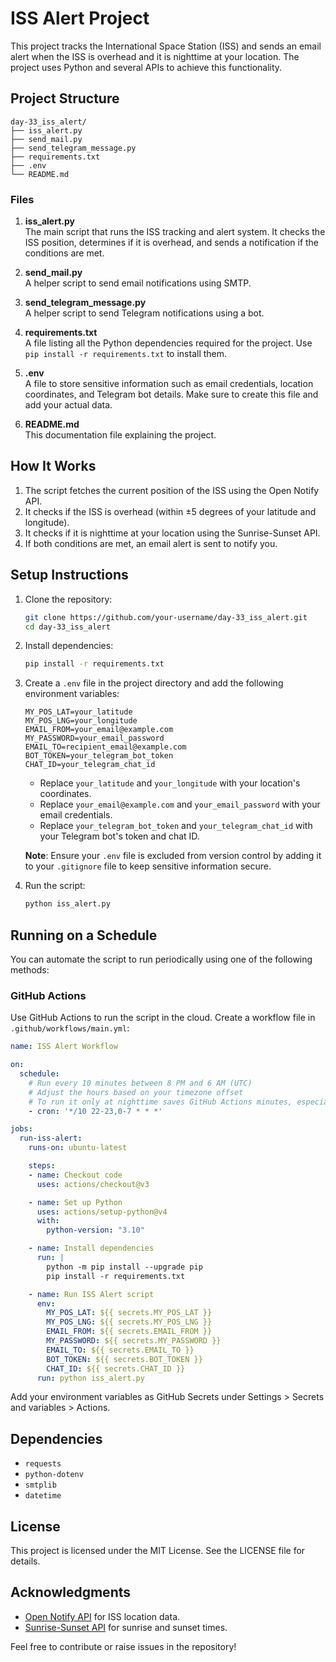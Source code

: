 # ISS Alert Project

This project tracks the International Space Station (ISS) and sends an email alert when the ISS is overhead and it is nighttime at your location. The project uses Python and several APIs to achieve this functionality.

## Project Structure

```
day-33_iss_alert/
├── iss_alert.py
├── send_mail.py
├── send_telegram_message.py
├── requirements.txt
├── .env
└── README.md
```

### Files

1. **iss_alert.py**  
    The main script that runs the ISS tracking and alert system. It checks the ISS position, determines if it is overhead, and sends a notification if the conditions are met.

2. **send_mail.py**  
    A helper script to send email notifications using SMTP.

3. **send_telegram_message.py**  
    A helper script to send Telegram notifications using a bot.

4. **requirements.txt**  
    A file listing all the Python dependencies required for the project. Use `pip install -r requirements.txt` to install them.

5. **.env**  
    A file to store sensitive information such as email credentials, location coordinates, and Telegram bot details. Make sure to create this file and add your actual data.

6. **README.md**  
    This documentation file explaining the project.

## How It Works

1. The script fetches the current position of the ISS using the Open Notify API.
2. It checks if the ISS is overhead (within ±5 degrees of your latitude and longitude).
3. It checks if it is nighttime at your location using the Sunrise-Sunset API.
4. If both conditions are met, an email alert is sent to notify you.

## Setup Instructions

1. Clone the repository:
    ```bash
    git clone https://github.com/your-username/day-33_iss_alert.git
    cd day-33_iss_alert
    ```

2. Install dependencies:
    ```bash
    pip install -r requirements.txt
    ```

3. Create a `.env` file in the project directory and add the following environment variables:
    ```env
    MY_POS_LAT=your_latitude
    MY_POS_LNG=your_longitude
    EMAIL_FROM=your_email@example.com
    MY_PASSWORD=your_email_password
    EMAIL_TO=recipient_email@example.com
    BOT_TOKEN=your_telegram_bot_token
    CHAT_ID=your_telegram_chat_id
    ```

    - Replace `your_latitude` and `your_longitude` with your location's coordinates.
    - Replace `your_email@example.com` and `your_email_password` with your email credentials.
    - Replace `your_telegram_bot_token` and `your_telegram_chat_id` with your Telegram bot's token and chat ID.

    **Note**: Ensure your `.env` file is excluded from version control by adding it to your `.gitignore` file to keep sensitive information secure.

4. Run the script:
    ```bash
    python iss_alert.py
    ```

## Running on a Schedule

You can automate the script to run periodically using one of the following methods:

### **GitHub Actions**
Use GitHub Actions to run the script in the cloud. Create a workflow file in `.github/workflows/main.yml`:

```yaml
name: ISS Alert Workflow

on:
  schedule:
    # Run every 10 minutes between 8 PM and 6 AM (UTC)
    # Adjust the hours based on your timezone offset
    # To run it only at nighttime saves GitHub Actions minutes, especially as the script sends messages only at nighttime anyway.
    - cron: '*/10 22-23,0-7 * * *'

jobs:
  run-iss-alert:
    runs-on: ubuntu-latest

    steps:
    - name: Checkout code
      uses: actions/checkout@v3

    - name: Set up Python
      uses: actions/setup-python@v4
      with:
        python-version: "3.10"

    - name: Install dependencies
      run: |
        python -m pip install --upgrade pip
        pip install -r requirements.txt

    - name: Run ISS Alert script
      env:
        MY_POS_LAT: ${{ secrets.MY_POS_LAT }}
        MY_POS_LNG: ${{ secrets.MY_POS_LNG }}
        EMAIL_FROM: ${{ secrets.EMAIL_FROM }}
        MY_PASSWORD: ${{ secrets.MY_PASSWORD }}
        EMAIL_TO: ${{ secrets.EMAIL_TO }}
        BOT_TOKEN: ${{ secrets.BOT_TOKEN }}
        CHAT_ID: ${{ secrets.CHAT_ID }}
      run: python iss_alert.py
```
Add your environment variables as GitHub Secrets under Settings > Secrets and variables > Actions.

## Dependencies

- `requests`
- `python-dotenv`
- `smtplib`
- `datetime`

## License

This project is licensed under the MIT License. See the LICENSE file for details.

## Acknowledgments

- [Open Notify API](http://open-notify.org/) for ISS location data.
- [Sunrise-Sunset API](https://sunrise-sunset.org/api) for sunrise and sunset times.

Feel free to contribute or raise issues in the repository!  